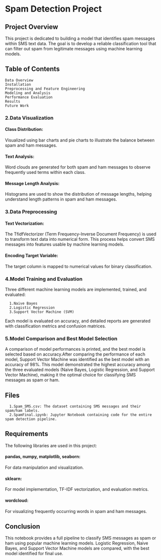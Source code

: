 # Spam Detection Project
## Project Overview
This project is dedicated to building a model that identifies spam messages within SMS text data. The goal is to develop a reliable classification tool that can filter out spam from legitimate messages using machine learning models.

## Table of Contents
    Data Overview
    Installation
    Preprocessing and Feature Engineering
    Modeling and Analysis
    Performance Evaluation
    Results
    Future Work


### 2.Data Visualization
  #### Class Distribution: 
  Visualized using bar charts and pie charts to illustrate the balance between spam and ham messages.
  #### Text Analysis: 
  Word clouds are generated for both spam and ham messages to observe frequently used terms within each class.
  #### Message Length Analysis:  
  Histograms are used to show the distribution of message lengths, helping understand length patterns in spam and ham messages.
  
### 3.Data Preprocessing
  #### Text Vectorization: 
  The TfidfVectorizer (Term Frequency-Inverse Document Frequency) is used to transform text data into numerical form. This process helps convert SMS messages into features usable by        machine learning models.
  #### Encoding Target Variable:
  The target column is mapped to numerical values for binary classification.

### 4.Model Training and Evaluation
Three different machine learning models are implemented, trained, and evaluated:

      1.Naive Bayes
      2.Logistic Regression
      3.Support Vector Machine (SVM)
Each model is evaluated on accuracy, and detailed reports are generated with classification metrics and confusion matrices.

### 5.Model Comparison and Best Model Selection
A comparison of model performances is printed, and the best model is selected based on accuracy.After comparing the performance of each model, Support Vector Machine was identified as the best model with an accuracy of 98%. This model demonstrated the highest accuracy among the three evaluated models (Naive Bayes, Logistic Regression, and Support Vector Machine), making it the optimal choice for classifying SMS messages as spam or ham.

## Files
      1.Spam_SMS.csv: The dataset containing SMS messages and their spam/ham labels.
      2.SpamFinal.ipynb: Jupyter Notebook containing code for the entire spam detection pipeline.
## Requirements
The following libraries are used in this project:

  #### pandas, numpy, matplotlib, seaborn:
  For data manipulation and visualization.
  #### sklearn:
  For model implementation, TF-IDF vectorization, and evaluation metrics.
  #### wordcloud: 
  For visualizing frequently occurring words in spam and ham messages.

## Conclusion
This notebook provides a full pipeline to classify SMS messages as spam or ham using popular machine learning models. Logistic Regression, Naive Bayes, and Support Vector Machine models are compared, with the best model identified for final use.

